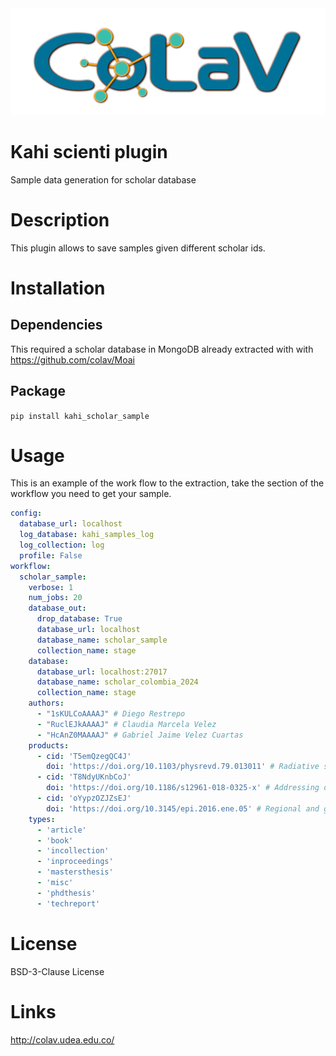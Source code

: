 <center><img src="https://raw.githubusercontent.com/colav/colav.github.io/master/img/Logo.png"/></center>

# Kahi scienti plugin 
Sample data generation for scholar database

# Description
This plugin allows to save samples given different scholar ids.

# Installation

## Dependencies
This required a scholar database in MongoDB already extracted with 
with https://github.com/colav/Moai

## Package

`pip install kahi_scholar_sample`


# Usage
This is an example of the work flow to the extraction,
take the section of the workflow you need to get your sample.

```.yaml
config:
  database_url: localhost
  log_database: kahi_samples_log
  log_collection: log
  profile: False
workflow:
  scholar_sample:
    verbose: 1
    num_jobs: 20
    database_out:
      drop_database: True
      database_url: localhost
      database_name: scholar_sample
      collection_name: stage
    database:
      database_url: localhost:27017
      database_name: scholar_colombia_2024
      collection_name: stage
    authors:
      - "1sKULCoAAAAJ" # Diego Restrepo
      - "RuclEJkAAAAJ" # Claudia Marcela Velez
      - "HcAnZ0MAAAAJ" # Gabriel Jaime Velez Cuartas
    products:
      - cid: 'T5emQzegQC4J'
        doi: 'https://doi.org/10.1103/physrevd.79.013011' # Radiative seesaw model:..
      - cid: 'T8NdyUKnbCoJ'
        doi: 'https://doi.org/10.1186/s12961-018-0325-x' # Addressing overuse of health..
      - cid: 'oYypzOZJZsEJ'
        doi: 'https://doi.org/10.3145/epi.2016.ene.05' # Regional and global science:..
    types:
      - 'article'
      - 'book'
      - 'incollection'
      - 'inproceedings'
      - 'mastersthesis'
      - 'misc'
      - 'phdthesis'
      - 'techreport'
```


# License
BSD-3-Clause License 

# Links
http://colav.udea.edu.co/